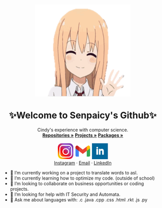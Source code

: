 <br />
<p align="center">
  <a "https://github.com/Senpaicy">
    <img src="images/3.png" alt="Logo" width="300" height="290">
  </a>
  <h1 align="center">✨Welcome to Senpaicy's Github✨</h1>
  <p align="center">
    Cindy's experience with computer science.
    <br />
    <a href="https://github.com/Senpaicy?tab=repositories"><strong>Repositories »</strong></a>
    <a href="https://github.com/Senpaicy?tab=projects"><strong>Projects »</strong></a>
    <a href="https://github.com/Senpaicy?tab=packages"><strong>Packages »</strong></a>
    <br />
    <br />
    <a "https://www.instagram.com/senpaicy/"><img src="images/ig.png" alt="Instagram" width="50" height="50"></a>
    <a "senpaicy@gmail.com"><img src="images/logo-gmail.png" alt="Logo" width="50" height="50"> </a> 
    <a "https://github.com/Senpaicy"> <img src="images/linkedin2.png" alt="Logo" width="50" height="50"></a>
    <br />
    <a href="https://www.instagram.com/senpaicy/">Instagram</a>
    ·
    <a href="senpaicy@gmail.com">Email</a>
    ·
    <a href="https://www.linkedin.com/in/senpaicy/">LinkedIn</a>
  </p>
</p>


- 🔭 I’m currently working on a project to translate words to asl.
- 🌱 I’m currently learning how to optimize my code. (outside of school)
- 👯 I’m looking to collaborate on business opportunities or coding projects.
- 🤔 I’m looking for help with IT Security and Automata.
- 💬 Ask me about languages with: .c .java .cpp .css .html .rkt .js .py
